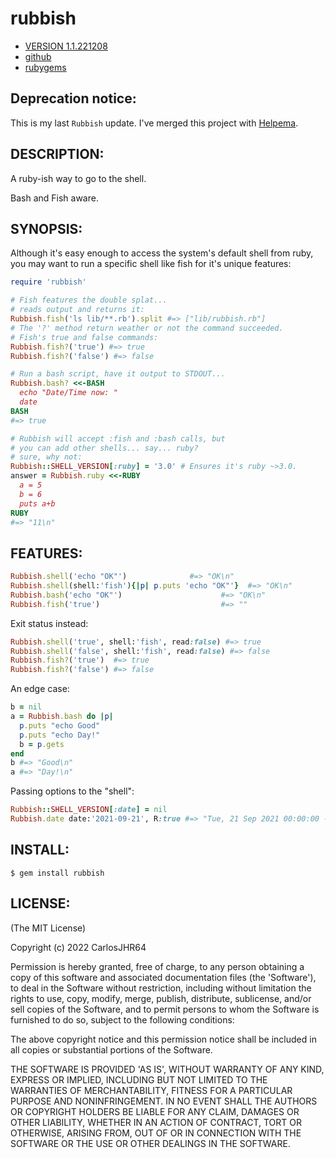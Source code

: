 # rubbish

* [VERSION 1.1.221208](https://github.com/carlosjhr64/rubbish/releases)
* [github](https://www.github.com/carlosjhr64/rubbish)
* [rubygems](https://rubygems.org/gems/rubbish)

## Deprecation notice:

This is my last `Rubbish` update.
I've merged this project with [Helpema](https://www.github.com/carlosjhr64/helpema).

## DESCRIPTION:

A ruby-ish way to go to the shell.

Bash and Fish aware.

## SYNOPSIS:

Although it's easy enough to access the system's default shell from ruby,
you may want to run a specific shell like fish for it's unique features:
```ruby
require 'rubbish'

# Fish features the double splat...
# reads output and returns it:
Rubbish.fish('ls lib/**.rb').split #=> ["lib/rubbish.rb"]
# The '?' method return weather or not the command succeeded.
# Fish's true and false commands:
Rubbish.fish?('true') #=> true
Rubbish.fish?('false') #=> false

# Run a bash script, have it output to STDOUT...
Rubbish.bash? <<-BASH
  echo "Date/Time now: "
  date
BASH
#=> true

# Rubbish will accept :fish and :bash calls, but
# you can add other shells... say... ruby?
# sure, why not:
Rubbish::SHELL_VERSION[:ruby] = '3.0' # Ensures it's ruby ~>3.0.
answer = Rubbish.ruby <<-RUBY
  a = 5
  b = 6
  puts a+b
RUBY
#=> "11\n"
```
## FEATURES:

```ruby
Rubbish.shell('echo "OK"')              #=> "OK\n"
Rubbish.shell(shell:'fish'){|p| p.puts 'echo "OK"'}  #=> "OK\n"
Rubbish.bash('echo "OK"')                      #=> "OK\n"
Rubbish.fish('true')                           #=> ""
```
Exit status instead:
```ruby
Rubbish.shell('true', shell:'fish', read:false) #=> true
Rubbish.shell('false', shell:'fish', read:false) #=> false
Rubbish.fish?('true')  #=> true
Rubbish.fish?('false') #=> false
```
An edge case:
```ruby
b = nil
a = Rubbish.bash do |p|
  p.puts "echo Good"
  p.puts "echo Day!"
  b = p.gets
end
b #=> "Good\n"
a #=> "Day!\n"
```
Passing options to the "shell":
```ruby
Rubbish::SHELL_VERSION[:date] = nil
Rubbish.date date:'2021-09-21', R:true #=> "Tue, 21 Sep 2021 00:00:00 -0700\n"
```
## INSTALL:
```console
$ gem install rubbish
```
## LICENSE:

(The MIT License)

Copyright (c) 2022 CarlosJHR64

Permission is hereby granted, free of charge, to any person obtaining
a copy of this software and associated documentation files (the
'Software'), to deal in the Software without restriction, including
without limitation the rights to use, copy, modify, merge, publish,
distribute, sublicense, and/or sell copies of the Software, and to
permit persons to whom the Software is furnished to do so, subject to
the following conditions:

The above copyright notice and this permission notice shall be
included in all copies or substantial portions of the Software.

THE SOFTWARE IS PROVIDED 'AS IS', WITHOUT WARRANTY OF ANY KIND,
EXPRESS OR IMPLIED, INCLUDING BUT NOT LIMITED TO THE WARRANTIES OF
MERCHANTABILITY, FITNESS FOR A PARTICULAR PURPOSE AND NONINFRINGEMENT.
IN NO EVENT SHALL THE AUTHORS OR COPYRIGHT HOLDERS BE LIABLE FOR ANY
CLAIM, DAMAGES OR OTHER LIABILITY, WHETHER IN AN ACTION OF CONTRACT,
TORT OR OTHERWISE, ARISING FROM, OUT OF OR IN CONNECTION WITH THE
SOFTWARE OR THE USE OR OTHER DEALINGS IN THE SOFTWARE.
